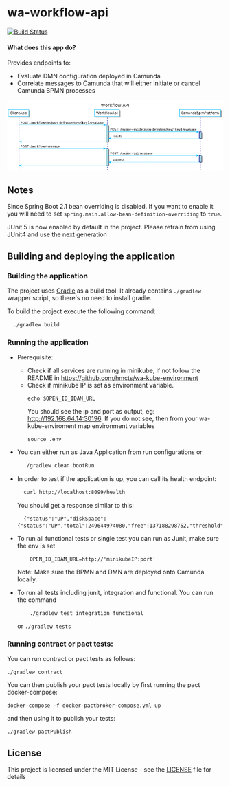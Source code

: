 # wa-workflow-api

[![Build Status](https://travis-ci.org/hmcts/wa-workflow-api.svg?branch=master)](https://travis-ci.org/hmcts/wa-workflow-api)

#### What does this app do?

Provides endpoints to:

- Evaluate DMN configuration deployed in Camunda
- Correlate messages to Camunda that will either initiate or cancel Camunda BPMN processes

<!--
    Sequence Diagram Source:
    http://www.plantuml.com/plantuml/uml/dP71Qjn038RFgwSOw7dnkJc4U7Sf509TIA1dnIDxXSSZLwE96qBUlKDJdDaKjYKws8D-wTClT9CCrV8KuCIUN2zY3_8J88qSPrISN3gXbuNZu4mpdIdq8rFio3t3fbMLPIz1r1s8vhlnQHSobNndeZjHJ_ggUjJnuRTqoptTSgH_gDYDWqgE_hNYK_lvi3zyWGriZgZ67SyOhMRKy-kQzwJbn4Rm0e3P13lZHpHo4c5-wt7xm1IjdUUpx7VHiG-oj3EVL-DKyBYRfsD0wqKdW7ksG6k7QuzV0LQgsrxNC7VbZj_kxgzSi_n9DfuwJYnnwwddo5QUpKXFpNFvl3JqY26Z4K1DAT2_dRonAGuSQQkKx7_nheIIPOtbbtAmz6vY6RakLUstlRwytKGfuV1X-sj_vI_bhgDqqPyhuMazUNtD6ue-J-4N
    See: https://plantuml.com/ docs for reference
-->

![workflow api](workflow-api.png)


## Notes

Since Spring Boot 2.1 bean overriding is disabled. If you want to enable it you will need to set `spring.main.allow-bean-definition-overriding` to `true`.

JUnit 5 is now enabled by default in the project. Please refrain from using JUnit4 and use the next generation

## Building and deploying the application

### Building the application

The project uses [Gradle](https://gradle.org) as a build tool. It already contains
`./gradlew` wrapper script, so there's no need to install gradle.

To build the project execute the following command:

```bash
  ./gradlew build
```

### Running the application

- Prerequisite:
    - Check if all services are running in minikube, if not follow the README in
    https://github.com/hmcts/wa-kube-environment
    - Check if minikube IP is set as environment variable.
        ```
        echo $OPEN_ID_IDAM_URL
        ```
        You should see the ip and port as output, eg: http://192.168.64.14:30196.
        If you do not see, then from your wa-kube-enviroment map environment variables
        ```
        source .env
        ```
- You can either run as Java Application from run configurations or
    ```bash
      ./gradlew clean bootRun
    ```
- In order to test if the application is up, you can call its health endpoint:

    ```bash
      curl http://localhost:8099/health
    ```

    You should get a response similar to this:

    ```
      {"status":"UP","diskSpace":{"status":"UP","total":249644974080,"free":137188298752,"threshold":10485760}}
    ```

- To run all functional tests or single test you can run as Junit, make sure the env is set
    ```
        OPEN_ID_IDAM_URL=http://'minikubeIP:port'
    ```
  Note: Make sure the BPMN and DMN are deployed onto Camunda locally.

 - To run all tests including junit, integration and functional. You can run the command
    ```
        ./gradlew test integration functional
    ```
   or
       ```
           ./gradlew tests
       ```

### Running contract or pact tests:

You can run contract or pact tests as follows:

```
./gradlew contract
```

You can then publish your pact tests locally by first running the pact docker-compose:

```
docker-compose -f docker-pactbroker-compose.yml up

```

and then using it to publish your tests:

```
./gradlew pactPublish
```


## License

This project is licensed under the MIT License - see the [LICENSE](LICENSE) file for details

